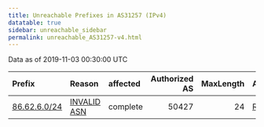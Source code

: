```yaml
---
title: Unreachable Prefixes in AS31257 (IPv4)
datatable: true
sidebar: unreachable_sidebar
permalink: unreachable_AS31257-v4.html
---
```


Data as of 2019-11-03 00:30:00 UTC


<div class="datatable-begin"></div>

| Prefix                                             | Reason                                                                                              | affected   |   Authorized AS |   MaxLength | Anchor                                         |   unreachable /24s |
|:---------------------------------------------------|:----------------------------------------------------------------------------------------------------|:-----------|----------------:|------------:|:-----------------------------------------------|-------------------:|
| [86.62.6.0/24](https://stat.ripe.net/86.62.6.0/24) | [INVALID ASN](https://rpki-validator.ripe.net/announcement-preview?asn=AS31257&prefix=86.62.6.0/24) | complete   |           50427 |          24 | [RIPE](unreachable_RIPE_NCC_RPKI_Root-v4.html) |                  1 |

<div class="datatable-end"></div>